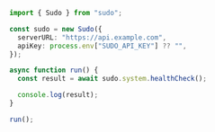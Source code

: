 <!-- Start SDK Example Usage [usage] -->
```typescript
import { Sudo } from "sudo";

const sudo = new Sudo({
  serverURL: "https://api.example.com",
  apiKey: process.env["SUDO_API_KEY"] ?? "",
});

async function run() {
  const result = await sudo.system.healthCheck();

  console.log(result);
}

run();

```
<!-- End SDK Example Usage [usage] -->